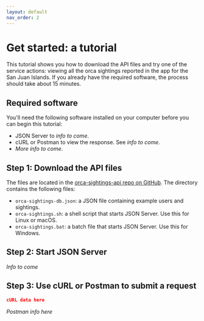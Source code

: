 ```yaml
---
layout: default
nav_order: 2
---
```


# Get started: a tutorial

This tutorial shows you how to download the API files and try one of the service actions: viewing all the orca sightings reported in the app for the San Juan Islands. If you already have the required software, the process should take about 15 minutes.

## Required software

You'll need the following software installed on your computer before you can begin this tutorial:

* JSON Server to *info to come*.
* cURL or Postman to view the response. See *info to come*.
* *More info to come*.

## Step 1: Download the API files

The files are located in the [orca-sightings-api repo on GitHub](https://github.com/juliebro/orca-sightings-api/tree/main/api). The directory contains the following files:

*  `orca-sightings-db.json`: a JSON file containing example users and sightings.
*  `orca-sightings.sh`: a shell script that starts JSON Server. Use this for Linux or macOS.
*  `orca-sightings.bat`: a batch file that starts JSON Server. Use this for Windows.

## Step 2: Start JSON Server

*Info to come*

## Step 3: Use cURL or Postman to submit a request

```json
cURL data here
```

*Postman info here*
